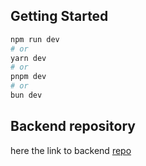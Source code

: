 ## Getting Started

```bash
npm run dev
# or
yarn dev
# or
pnpm dev
# or
bun dev
```

## Backend repository

here the link to backend [repo](https://github.com/Shobhit-Mishra-02/zuai-backend)
